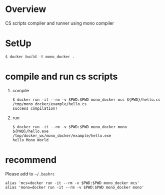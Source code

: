# Overview
CS scripts compiler and runner using mono compiler

# SetUp
```
$ docker build -t mono_docker .
```

# compile and run cs scripts
1. compile
    ```
    $ docker run -it --rm -v $PWD:$PWD mono_docker mcs ${PWD}/hello.cs
    /tmp/mono_docker/example/hello.cs
    success compilation!
    ```

2. run
   ```
   $ docker run -it --rm -v $PWD:$PWD mono_docker mono ${PWD}/hello.exe
   /tmp/docker_ws/mono_docker/example/hello.exe
   hello Mono World
   ```

# recommend
Please add to `~/.bashrc`

```
alias 'mcs=docker run -it --rm -v $PWD:$PWD mono_docker mcs'
alias 'mono=docker run -it --rm -v $PWD:$PWD mono_docker mono'
```

